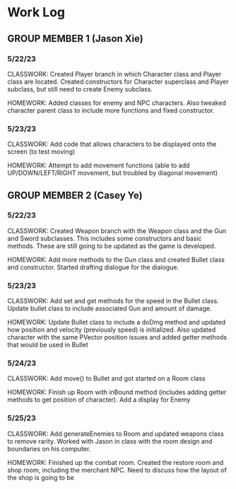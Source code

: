 # Work Log

## GROUP MEMBER 1 (Jason Xie)

### 5/22/23

CLASSWORK: Created Player branch in which Character class and Player class are located. Created constructors for Character superclass and Player subclass, but still need to create Enemy subclass.

HOMEWORK: Added classes for enemy and NPC characters. Also tweaked character parent class to include more functions and fixed constructor.

### 5/23/23

CLASSWORK: Add code that allows characters to be displayed onto the screen (to test moving)

HOMEWORK: Attempt to add movement functions (able to add UP/DOWN/LEFT/RIGHT movement, but troubled by diagonal movement)


## GROUP MEMBER 2 (Casey Ye)

### 5/22/23

CLASSWORK: Created Weapon branch with the Weapon class and the Gun and Sword subclasses. This includes some constructors
and basic methods. These are still going to be updated as the game is developed.

HOMEWORK: Add more methods to the Gun class and created Bullet class and constructor. Started drafting dialogue for the
dialogue.

### 5/23/23

CLASSWORK: Add set and get methods for the speed in the Bullet class. Update bullet class to include associated Gun and amount
of damage.

HOMEWORK: Update Bullet class to include a doDmg method and updated how position and velocity (previously speed) is initialized.
Also updated character with the same PVector position issues and added getter methods that would be used in Bullet

### 5/24/23

CLASSWORK: Add move() to Bullet and got started on a Room class

HOMEWORK: Finish up Room with inBound method (includes adding getter methods to get position of character). Add a display for Enemy

### 5/25/23

CLASSWORK: Add generateEnemies to Room and updated weapons class to remove rarity. Worked with Jason in class with the room design and boundaries on his computer.

HOMEWORK: Finished up the combat room. Created the restore room and shop room, including the merchant NPC. Need to discuss how the layout of the shop is going to be
